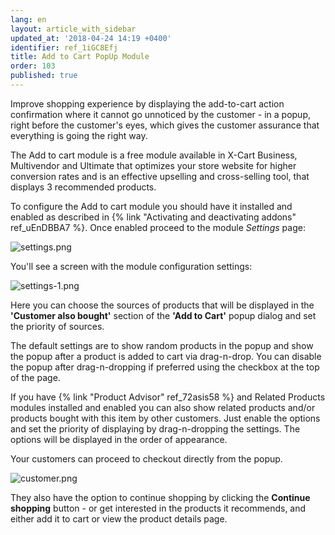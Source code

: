 ```yaml
---
lang: en
layout: article_with_sidebar
updated_at: '2018-04-24 14:19 +0400'
identifier: ref_1iGC8Efj
title: Add to Cart PopUp Module
order: 103
published: true
---
```

Improve shopping experience by displaying the add-to-cart action confirmation where it cannot go unnoticed by the customer - in a popup, right before the customer's eyes, which gives the customer assurance that everything is going the right way.

The Add to cart module is a free module available in X-Cart Business, Multivendor and Ultimate that optimizes your store website for higher conversion rates and is an effective upselling and cross-selling tool, that displays 3 recommended products.

To configure the Add to cart module you should have it installed and enabled as described in {% link "Activating and deactivating addons" ref_uEnDBBA7 %}. Once enabled proceed to the module _Settings_ page:

![settings.png]({{site.baseurl}}/attachments/ref_1iGC8Efj/settings.png)

You'll see a screen with the module configuration settings:

![settings-1.png]({{site.baseurl}}/attachments/ref_1iGC8Efj/settings-1.png)

Here you can choose the sources of products that will be displayed in the **'Customer also bought'** section of the **'Add to Cart'** popup dialog and set the priority of sources.

The default settings are to show random products in the popup and show the popup after a product is added to cart via drag-n-drop. You can disable the popup after drag-n-dropping if preferred using the checkbox at the top of the page. 

If you have {% link "Product Advisor" ref_72asis58 %} and Related Products modules installed and enabled you can also show related products and/or products bought with this item by other customers. Just enable the options and set the priority of displaying by drag-n-dropping the settings. The options will be displayed in the order of appearance.

Your customers can proceed to checkout directly from the popup. 

![customer.png]({{site.baseurl}}/attachments/ref_1iGC8Efj/customer.png)

They also have the option to continue shopping by clicking the **Continue shopping** button - or get interested in the products it recommends, and either add it to cart or view the product details page.
